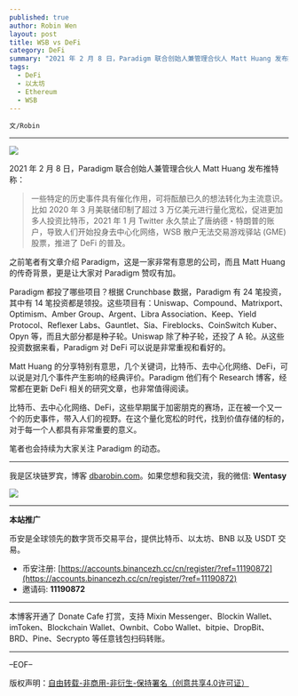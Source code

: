 ```yaml
---
published: true
author: Robin Wen
layout: post
title: WSB vs DeFi
category: DeFi
summary: "2021 年 2 月 8 日，Paradigm 联合创始人兼管理合伙人 Matt Huang 发布推特称：一些特定的历史事件具有催化作用，可将酝酿已久的想法转化为主流意识。比如 2020 年 3 月美联储印制了超过 3 万亿美元进行量化宽松，促进更加多人投资比特币，2021 年 1 月 Twitter 永久禁止了唐纳德・特朗普的账户，导致人们开始投身去中心化网络，WSB 散户无法交易游戏驿站 (GME) 股票，推进了 DeFi 的普及。"
tags:
  - DeFi
  - 以太坊
  - Ethereum
  - WSB
---
```


`文/Robin`

***

![](https://cdn.dbarobin.com/z2dfpt1.png)

2021 年 2 月 8 日，Paradigm 联合创始人兼管理合伙人 Matt Huang 发布推特称：

> 一些特定的历史事件具有催化作用，可将酝酿已久的想法转化为主流意识。比如 2020 年 3 月美联储印制了超过 3 万亿美元进行量化宽松，促进更加多人投资比特币，2021 年 1 月 Twitter 永久禁止了唐纳德・特朗普的账户，导致人们开始投身去中心化网络，WSB 散户无法交易游戏驿站 (GME) 股票，推进了 DeFi 的普及。

之前笔者有文章介绍 Paradigm，这是一家非常有意思的公司，而且 Matt Huang 的传奇背景，更是让大家对 Paradigm 赞叹有加。

Paradigm 都投了哪些项目？根据 Crunchbase 数据，Paradigm 有 24 笔投资，其中有 14 笔投资都是领投。这些项目有：Uniswap、Compound、Matrixport、Optimism、Amber Group、Argent、Libra Association、Keep、Yield Protocol、Reflexer Labs、Gauntlet、Sia、Fireblocks、CoinSwitch Kuber、Opyn 等，而且大部分都是种子轮。Uniswap 除了种子轮，还投了 A 轮。从这些投资数据来看，Paradigm 对 DeFi 可以说是非常重视和看好的。

Matt Huang 的分享特别有意思，几个关键词，比特币、去中心化网络、DeFi，可以说是对几个事件产生影响的经典评价。Paradigm 他们有个 Research 博客，经常都在更新 DeFi 相关的研究文章，也非常值得阅读。

比特币、去中心化网络、DeFi，这些早期属于加密朋克的赛场，正在被一个又一个的历史事件，带入人们的视野。在这个量化宽松的时代，找到价值存储的标的，对于每一个人都具有非常重要的意义。

笔者也会持续为大家关注 Paradigm 的动态。

***

我是区块链罗宾，博客 [dbarobin.com](https://dbarobin.com/)。如果您想和我交流，我的微信: **Wentasy**

![](https://cdn.dbarobin.com/v4yywe2.png)

***

**本站推广**

币安是全球领先的数字货币交易平台，提供比特币、以太坊、BNB 以及 USDT 交易。

* 币安注册: [https://accounts.binancezh.cc/cn/register/?ref=11190872](https://accounts.binancezh.cc/cn/register/?ref=11190872)
* 邀请码: **11190872**

***

本博客开通了 Donate Cafe 打赏，支持 Mixin Messenger、Blockin Wallet、imToken、Blockchain Wallet、Ownbit、Cobo Wallet、bitpie、DropBit、BRD、Pine、Secrypto 等任意钱包扫码转账。

<center>
    <div class="--donate-button"
         data-button-id="f8b9df0d-af9a-460d-8258-d3f435445075"
    ></div>
</center>

***

–EOF–

版权声明：[自由转载-非商用-非衍生-保持署名（创意共享4.0许可证）](http://creativecommons.org/licenses/by-nc-nd/4.0/deed.zh)